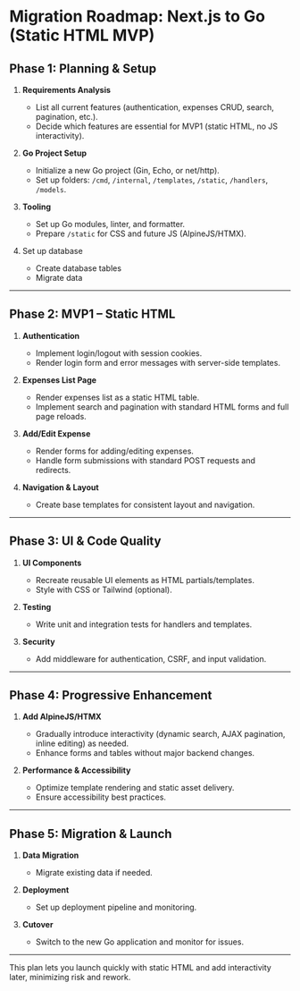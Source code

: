 # Migration Roadmap: Next.js to Go (Static HTML MVP)

## Phase 1: Planning & Setup

1. **Requirements Analysis**
   - List all current features (authentication, expenses CRUD, search, pagination, etc.).
   - Decide which features are essential for MVP1 (static HTML, no JS interactivity).

2. **Go Project Setup**
   - Initialize a new Go project (Gin, Echo, or net/http).
   - Set up folders: `/cmd`, `/internal`, `/templates`, `/static`, `/handlers`, `/models`.

3. **Tooling**
   - Set up Go modules, linter, and formatter.
   - Prepare `/static` for CSS and future JS (AlpineJS/HTMX).

4. Set up database
   - Create database tables
   - Migrate data

---

## Phase 2: MVP1 – Static HTML

1. **Authentication**
   - Implement login/logout with session cookies.
   - Render login form and error messages with server-side templates.

2. **Expenses List Page**
   - Render expenses list as a static HTML table.
   - Implement search and pagination with standard HTML forms and full page reloads.

3. **Add/Edit Expense**
   - Render forms for adding/editing expenses.
   - Handle form submissions with standard POST requests and redirects.

4. **Navigation & Layout**
   - Create base templates for consistent layout and navigation.

---

## Phase 3: UI & Code Quality

1. **UI Components**
   - Recreate reusable UI elements as HTML partials/templates.
   - Style with CSS or Tailwind (optional).

2. **Testing**
   - Write unit and integration tests for handlers and templates.

3. **Security**
   - Add middleware for authentication, CSRF, and input validation.

---

## Phase 4: Progressive Enhancement

1. **Add AlpineJS/HTMX**
   - Gradually introduce interactivity (dynamic search, AJAX pagination, inline editing) as needed.
   - Enhance forms and tables without major backend changes.

2. **Performance & Accessibility**
   - Optimize template rendering and static asset delivery.
   - Ensure accessibility best practices.

---

## Phase 5: Migration & Launch

1. **Data Migration**
   - Migrate existing data if needed.

2. **Deployment**
   - Set up deployment pipeline and monitoring.

3. **Cutover**
   - Switch to the new Go application and monitor for issues.

---

This plan lets you launch quickly with static HTML and add interactivity later, minimizing risk and rework.

